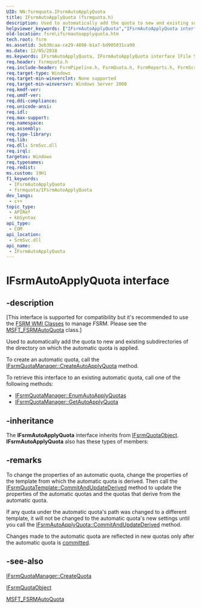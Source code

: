 ```yaml
---
UID: NN:fsrmquota.IFsrmAutoApplyQuota
title: IFsrmAutoApplyQuota (fsrmquota.h)
description: Used to automatically add the quota to new and existing subdirectories of the directory on which the automatic quota is applied.
helpviewer_keywords: ["IFsrmAutoApplyQuota","IFsrmAutoApplyQuota interface [File Server Resource Manager]","IFsrmAutoApplyQuota interface [File Server Resource Manager]","described","fs.ifsrmautoapplyquota","fsrm.ifsrmautoapplyquota","fsrm/IFsrmAutoApplyQuota"]
old-location: fsrm\ifsrmautoapplyquota.htm
tech.root: fsrm
ms.assetid: 3eb30caa-ce29-4898-b1a7-bd905031ca98
ms.date: 12/05/2018
ms.keywords: IFsrmAutoApplyQuota, IFsrmAutoApplyQuota interface [File Server Resource Manager], IFsrmAutoApplyQuota interface [File Server Resource Manager],described, fs.ifsrmautoapplyquota, fsrm.ifsrmautoapplyquota, fsrm/IFsrmAutoApplyQuota
req.header: fsrmquota.h
req.include-header: FsrmPipeline.h, FsrmQuota.h, FsrmReports.h, FsrmScreen.h
req.target-type: Windows
req.target-min-winverclnt: None supported
req.target-min-winversvr: Windows Server 2008
req.kmdf-ver: 
req.umdf-ver: 
req.ddi-compliance: 
req.unicode-ansi: 
req.idl: 
req.max-support: 
req.namespace: 
req.assembly: 
req.type-library: 
req.lib: 
req.dll: SrmSvc.dll
req.irql: 
targetos: Windows
req.typenames: 
req.redist: 
ms.custom: 19H1
f1_keywords:
 - IFsrmAutoApplyQuota
 - fsrmquota/IFsrmAutoApplyQuota
dev_langs:
 - c++
topic_type:
 - APIRef
 - kbSyntax
api_type:
 - COM
api_location:
 - SrmSvc.dll
api_name:
 - IFsrmAutoApplyQuota
---
```


# IFsrmAutoApplyQuota interface


## -description

<p class="CCE_Message">[This interface is supported for compatibility but it's recommended to use the 
    <a href="/previous-versions/windows/desktop/fsrm/fsrm-wmi-classes">FSRM WMI Classes</a> to manage FSRM. Please see the 
    <a href="/previous-versions/windows/desktop/fsrm/msft-fsrmautoquota">MSFT_FSRMAutoQuota</a> class.]

Used to automatically add the quota to new and existing subdirectories of the directory on which the 
    automatic quota is applied.

To create an automatic quota, call the 
    <a href="/previous-versions/windows/desktop/api/fsrmquota/nf-fsrmquota-ifsrmquotamanager-createautoapplyquota">IFsrmQuotaManager::CreateAutoApplyQuota</a> 
    method.

To retrieve this interface to an existing automatic quota, call one of the following methods:
<ul>
<li>
<a href="/previous-versions/windows/desktop/api/fsrmquota/nf-fsrmquota-ifsrmquotamanager-enumautoapplyquotas">IFsrmQuotaManager::EnumAutoApplyQuotas</a>
</li>
<li>
<a href="/previous-versions/windows/desktop/api/fsrmquota/nf-fsrmquota-ifsrmquotamanager-getautoapplyquota">IFsrmQuotaManager::GetAutoApplyQuota</a>
</li>
</ul>

## -inheritance

The <b>IFsrmAutoApplyQuota</b> interface inherits from <a href="/previous-versions/windows/desktop/api/fsrmquota/nn-fsrmquota-ifsrmquotaobject">IFsrmQuotaObject</a>. <b>IFsrmAutoApplyQuota</b> also has these types of members:

## -remarks

To change the properties of an automatic quota, change the properties of the template from which the automatic 
    quota is derived. Then call the 
    <a href="/previous-versions/windows/desktop/api/fsrmquota/nf-fsrmquota-ifsrmquotatemplate-commitandupdatederived">IFsrmQuotaTemplate::CommitAndUpdateDerived</a> 
    method to update the properties of the automatic quotas and the quotas that derive from the automatic quota.

If any quota under the automatic quota's path was changed to a different template, it will not be changed to 
    the automatic quota's new settings until you call the 
    <a href="/previous-versions/windows/desktop/api/fsrmquota/nf-fsrmquota-ifsrmautoapplyquota-commitandupdatederived">IFsrmAutoApplyQuota::CommitAndUpdateDerived</a> 
    method.

Changes made to the automatic quota are reflected in new quotas only after the automatic quota is 
    <a href="/previous-versions/windows/desktop/api/fsrm/nf-fsrm-ifsrmobject-commit">committed</a>.

## -see-also

<a href="/previous-versions/windows/desktop/api/fsrmquota/nf-fsrmquota-ifsrmquotamanager-createquota">IFsrmQuotaManager::CreateQuota</a>



<a href="/previous-versions/windows/desktop/api/fsrmquota/nn-fsrmquota-ifsrmquotaobject">IFsrmQuotaObject</a>



<a href="/previous-versions/windows/desktop/fsrm/msft-fsrmautoquota">MSFT_FSRMAutoQuota</a>
